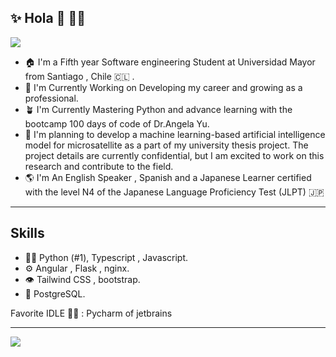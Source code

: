 ## ✨ Hola 👋 🧑‍💻 
<img  src="./Githubmd.svg">

- 🏠  I'm a Fifth year Software engineering Student at Universidad Mayor from Santiago , Chile 🇨🇱 .
- 🔭  I'm Currently Working on Developing my career and growing as a professional.
- 🪴  I'm Currently Mastering Python and advance learning with the bootcamp 100 days of code of Dr.Angela Yu.
- 🧠  I'm planning to develop a machine learning-based artificial intelligence model for microsatellite as a part of my university thesis project. The project details are currently confidential, but I am excited to work on this research and contribute to the field.
- 🌎  I'm An English Speaker , Spanish and a Japanese Learner certified with the level N4 of the Japanese Language Proficiency Test (JLPT) 🇯🇵 

<hr>

## Skills

* 🧑‍💻 Python (#1), Typescript , Javascript.
* ⚙️ Angular , Flask , nginx.
* 👁 Tailwind CSS , bootstrap.
* 💽 PostgreSQL.

Favorite IDLE 👨‍💻 : Pycharm of jetbrains

<hr>

<a href="https://twitter.com/jcotedaruma" ><img src="https://img.shields.io/twitter/follow/jcotedaruma.svg?style=social" /> </a>

